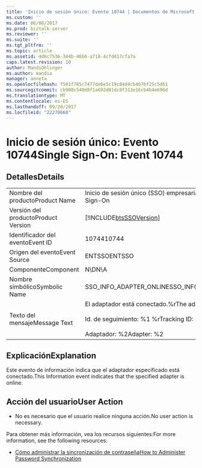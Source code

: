 ```yaml
---
title: 'Inicio de sesión único: Evento 10744 | Documentos de Microsoft'
ms.custom: ''
ms.date: 06/08/2017
ms.prod: biztalk-server
ms.reviewer: ''
ms.suite: ''
ms.tgt_pltfrm: ''
ms.topic: article
ms.assetid: 4d6c7536-344b-46b0-a718-4cfdd17cfa7a
caps.latest.revision: 10
author: MandiOhlinger
ms.author: mandia
manager: anneta
ms.openlocfilehash: f501f785c7477de6e5c19c84d4cb467bf25c5d61
ms.sourcegitcommit: cb908c540d8f1a692d01dc8f313e16cb4b4e696d
ms.translationtype: MT
ms.contentlocale: es-ES
ms.lasthandoff: 09/20/2017
ms.locfileid: "22270668"
---
```

# <a name="single-sign-on-event-10744"></a><span data-ttu-id="4e832-102">Inicio de sesión único: Evento 10744</span><span class="sxs-lookup"><span data-stu-id="4e832-102">Single Sign-On: Event 10744</span></span>
## <a name="details"></a><span data-ttu-id="4e832-103">Detalles</span><span class="sxs-lookup"><span data-stu-id="4e832-103">Details</span></span>  
  
|||  
|-|-|  
|<span data-ttu-id="4e832-104">Nombre del producto</span><span class="sxs-lookup"><span data-stu-id="4e832-104">Product Name</span></span>|<span data-ttu-id="4e832-105">Inicio de sesión único (SSO) empresarial</span><span class="sxs-lookup"><span data-stu-id="4e832-105">Enterprise Single Sign-On</span></span>|  
|<span data-ttu-id="4e832-106">Versión del producto</span><span class="sxs-lookup"><span data-stu-id="4e832-106">Product Version</span></span>|[!INCLUDE[btsSSOVersion](../includes/btsssoversion-md.md)]|  
|<span data-ttu-id="4e832-107">Identificador del evento</span><span class="sxs-lookup"><span data-stu-id="4e832-107">Event ID</span></span>|<span data-ttu-id="4e832-108">10744</span><span class="sxs-lookup"><span data-stu-id="4e832-108">10744</span></span>|  
|<span data-ttu-id="4e832-109">Origen del evento</span><span class="sxs-lookup"><span data-stu-id="4e832-109">Event Source</span></span>|<span data-ttu-id="4e832-110">ENTSSO</span><span class="sxs-lookup"><span data-stu-id="4e832-110">ENTSSO</span></span>|  
|<span data-ttu-id="4e832-111">Componente</span><span class="sxs-lookup"><span data-stu-id="4e832-111">Component</span></span>|<span data-ttu-id="4e832-112">N\D</span><span class="sxs-lookup"><span data-stu-id="4e832-112">N\A</span></span>|  
|<span data-ttu-id="4e832-113">Nombre simbólico</span><span class="sxs-lookup"><span data-stu-id="4e832-113">Symbolic Name</span></span>|<span data-ttu-id="4e832-114">SSO_INFO_ADAPTER_ONLINE</span><span class="sxs-lookup"><span data-stu-id="4e832-114">SSO_INFO_ADAPTER_ONLINE</span></span>|  
|<span data-ttu-id="4e832-115">Texto del mensaje</span><span class="sxs-lookup"><span data-stu-id="4e832-115">Message Text</span></span>|<span data-ttu-id="4e832-116">El adaptador está conectado.%r</span><span class="sxs-lookup"><span data-stu-id="4e832-116">The adapter is online.%r</span></span><br /><br /> <span data-ttu-id="4e832-117">Id. de seguimiento: %1 %r</span><span class="sxs-lookup"><span data-stu-id="4e832-117">Tracking ID: %1%r</span></span><br /><br /> <span data-ttu-id="4e832-118">Adaptador: %2</span><span class="sxs-lookup"><span data-stu-id="4e832-118">Adapter: %2</span></span>|  
  
## <a name="explanation"></a><span data-ttu-id="4e832-119">Explicación</span><span class="sxs-lookup"><span data-stu-id="4e832-119">Explanation</span></span>  
 <span data-ttu-id="4e832-120">Este evento de información indica que el adaptador especificado está conectado.</span><span class="sxs-lookup"><span data-stu-id="4e832-120">This Information event indicates that the specified adapter is online.</span></span>  
  
## <a name="user-action"></a><span data-ttu-id="4e832-121">Acción del usuario</span><span class="sxs-lookup"><span data-stu-id="4e832-121">User Action</span></span>  
  
-   <span data-ttu-id="4e832-122">No es necesario que el usuario realice ninguna acción.</span><span class="sxs-lookup"><span data-stu-id="4e832-122">No user action is necessary.</span></span>  
  
 <span data-ttu-id="4e832-123">Para obtener más información, vea los recursos siguientes:</span><span class="sxs-lookup"><span data-stu-id="4e832-123">For more information, see the following resources:</span></span>  
  
-   [<span data-ttu-id="4e832-124">Cómo administrar la sincronización de contraseña</span><span class="sxs-lookup"><span data-stu-id="4e832-124">How to Administer Password Synchronization</span></span>](../core/how-to-administer-password-synchronization.md)